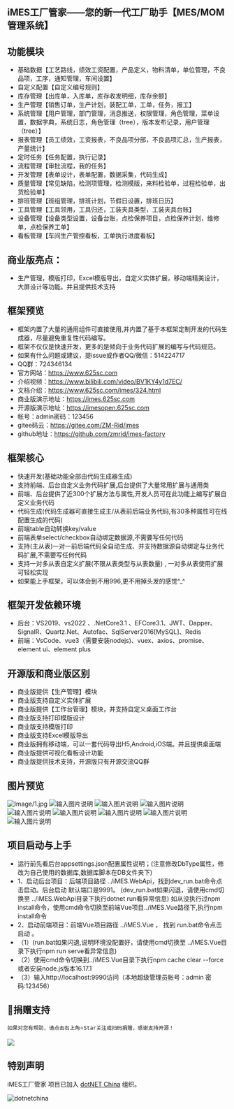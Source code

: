 ## iMES工厂管家——您的新一代工厂助手【MES/MOM管理系统】

## 功能模块
 - 基础数据【工艺路线，绩效工资配置，产品定义，物料清单，单位管理，不良品项，工序，通知管理，车间设置】
 - 自定义配置【自定义编号规则】
 - 库存管理【出库单，入库单，库存收发明细，库存余额】
 - 生产管理【销售订单，生产计划，装配工单，工单，任务，报工】
 - 系统管理【用户管理，部门管理，消息推送，权限管理，角色管理，菜单设置，数据字典，系统日志，角色管理（tree），版本发布记录，用户管理（tree）】
 - 报表管理【员工绩效，工资报表，不良品项分部，不良品项汇总，生产报表，产量统计】
 - 定时任务【任务配置，执行记录】
 - 流程管理【审批流程，我的任务】
 - 开发管理【表单设计，表单配置，数据采集，代码生成】
 - 质量管理【常见缺陷，检测项管理，检测模版，来料检验单，过程检验单，出货检验单】
 - 排班管理【班组管理，排班计划，节假日设置，排班日历】
 - 工具管理【工具领用，工具归还，工装夹具类型，工装夹具台账】
 - 设备管理【设备类型设置，设备台账，点检保养项目，点检保养计划，维修单，点检保养工单】
 - 看板管理【车间生产管控看板，工单执行进度看板】

## 商业版亮点：
- 生产管理，模版打印，Excel模版导出，自定义实体扩展，移动端精美设计，大屏设计等功能。并且提供技术支持

## 框架预览
 - 框架内置了大量的通用组件可直接使用,并内置了基于本框架定制开发的代码生成器，尽量避免重复性代码编写。
 - 框架不仅仅是快速开发，更多的是倾向于业务代码扩展的编写与代码规范。
 - 如果有什么问题或建议，提issue或作者QQ/微信：514224717
 - QQ群：724346134
 - 官方网站：https://www.625sc.com
 - 介绍视频：https://www.bilibili.com/video/BV1KY4y1d7EC/
 - 文档介绍：https://www.625sc.com/imes/324.html
 - 商业版演示地址：https://imes.625sc.com
 - 开源版演示地址：https://imesopen.625sc.com
 - 帐号：admin密码：123456
 - gitee码云：https://gitee.com/ZM-Rid/imes 
 - github地址：https://github.com/zmrid/imes-factory


## 框架核心
 - 快速开发(基础功能全部由代码生成器生成)
 - 支持前端、后台自定义业务代码扩展,后台提供了大量常用扩展与通用类
 - 前端、后台提供了近300个扩展方法与属性,开发人员可在此功能上编写扩展自定义业务代码
 - 代码生成(代码生成器可直接生成主/从表前后端业务代码,有30多种属性可在线配置生成的代码)
 - 前端table自动转换key/value
 - 前端表单select/checkbox自动绑定数据源,不需要写任何代码
 - 支持(主从表)一对一前后端代码全自动生成、并支持数据源自动绑定与业务代码扩展,不需要写任何代码
 - 支持一对多从表自定义扩展(不限从表类型与从表数量) , 一对多从表使用扩展可轻松实现
 - 如果能上手框架，可以体会到不用996,更不用掉头发的感觉^_^

## 框架开发依赖环境
 - 后台：VS2019、vs2022 、.NetCore3.1 、EFCore3.1、JWT、Dapper、SignalR、Quartz.Net、Autofac、SqlServer2016[MySQL]、Redis
 - 前端：VsCode、vue3（需要安装nodejs)、vuex、axios、promise、element ui、element plus

## 开源版和商业版区别
 - 商业版提供【生产管理】模块
 - 商业版支持自定义实体扩展
 - 商业版提供【工作台管理】模块，并支持自定义桌面工作台
 - 商业版支持打印模版设计
 - 商业版支持模版打印
 - 商业版支持Excel模版导出
 - 商业版拥有移动端，可以一套代码导出H5,Android,iOS端。并且提供桌面端
 - 商业版提供可视化看板设计功能
 - 商业版提供技术支持，开源版只有开源交流QQ群

## 图片预览
![Image/1.jpg](https://wechat.625sc.com:8891/Image/1.jpg)
![输入图片说明](https://wechat.625sc.com:8891/Image/2.jpg)
![输入图片说明](https://wechat.625sc.com:8891/Image/3.jpg)
![输入图片说明](https://wechat.625sc.com:8891/Image/4.jpg)
![输入图片说明](https://wechat.625sc.com:8891/Image/5.jpg)
![输入图片说明](https://wechat.625sc.com:8891/Image/6.png)
![输入图片说明](https://wechat.625sc.com:8891/Image/7.png)
![输入图片说明](https://wechat.625sc.com:8891/Image/8.jpg)
![输入图片说明](https://wechat.625sc.com:8891/Image/9.png)

## 项目启动与上手
- 运行前先看后台appsettings.json配置属性说明；(注意修改DbType属性，修改为自己使用的数据库,数据库脚本在DB文件夹下)
- 1、启动后台项目：后端项目路径  ../iMES.WebApi，找到dev_run.bat命令点击启动。后台启动 默认端口是9991。
(dev_run.bat如果闪退，请使用cmd切换至 ../iMES.WebApi目录下执行dotnet run看异常信息)
如从没执行过npm install命令，使用cmd命令切换至前端Vue项目../iMES.Vue路径下,执行npm install命令
- 2、启动前端项目：前端Vue项目路径 ../iMES.Vue ，  找到 run.bat命令点击启动 。
-  （1）(run.bat如果闪退,说明环境没配置好，请使用cmd切换至 ../iMES.Vue目录下执行npm run serve看异常信息)
-  （2）使用cmd命令切换到../iMES.Vue目录下执行npm cache clear --force或者安装node.js版本16.17.1
-  （3）输入http://localhost:9990访问（本地超级管理员帐号：admin 密码:123456）

## 🎀捐赠支持
```
如果对您有帮助，请点击右上角⭐Star关注或扫码捐赠，感谢支持开源！
```
<img src="https://wechat.625sc.com:8891/Image/pay.png"/>

## 特别声明

iMES工厂管家 项目已加入 [dotNET China](https://gitee.com/dotnetchina)  组织。<br/>

![dotnetchina](https://gitee.com/dotnetchina/home/raw/master/assets/dotnetchina-raw.png "dotNET China LOGO")



 
